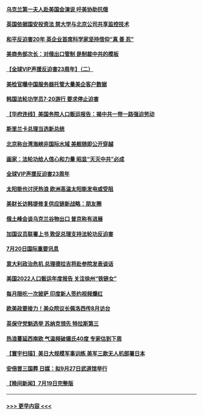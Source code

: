 #### [乌克兰第一夫人赴美国会演说 吁美协助抗俄](../pages/prog202/a103483808.md?t=07210851) 
#### [英国依据国安投资法 禁大学与北京公司共享监控技术](../pages/prog202/a103483693.md?t=07210851) 
#### [和平反迫害20年 英企业首席科学家坚持信仰“真 善 忍”](../pages/prog202/a103483726.md?t=07210851) 
#### [美商务部次长：对俄出口管制 是制裁中共的模板](../pages/prog202/a103483683.md?t=07210851) 
#### [【全球VIP声援反迫害23周年】（二）](../pages/prog202/a103483658.md?t=07210851) 
#### [美检官曝中国服务器托管大量美企客户数据](../pages/prog202/a103483540.md?t=07210851) 
#### [韩国法轮功学员7‧20游行 要求停止迫害](../pages/prog202/a103483640.md?t=07210851) 
#### [【华府连线】美国务院人口贩运报告：揭中共一带一路强迫劳动](../pages/prog202/a103483638.md?t=07210851) 
#### [斯里兰卡总理当选新总统](../pages/prog202/a103483452.md?t=07210851) 
#### [北京称台湾海峡非国际水域 美舰随即公开穿越](../pages/prog202/a103483432.md?t=07210851) 
#### [画家：法轮功给人信心和力量 昭显“天灭中共”必成](../pages/prog202/a103483437.md?t=07210851) 
#### [全球VIP声援反迫害23周年](../pages/prog202/a103483094.md?t=07210851) 
#### [太阳能也讨厌热浪 欧洲高温太阳能发电或受阻](../pages/prog202/a103483341.md?t=07210851) 
#### [美财长访韩提修复供应链新战略：朋友圈](../pages/prog202/a103483331.md?t=07210851) 
#### [俄土峰会谈乌克兰谷物出口 普京称有进展](../pages/prog202/a103483311.md?t=07210851) 
#### [加国议员联署上书 敦促总理支持法轮功反迫害](../pages/prog202/a103483309.md?t=07210851) 
#### [7月20日国际重要讯息](../pages/prog202/a103483307.md?t=07210851) 
#### [意大利政治危机 总理德拉吉将赴参院发表谈话](../pages/prog202/a103483250.md?t=07210851) 
#### [美国2022人口贩运年度报告 关注徐州“铁链女”](../pages/prog202/a103483242.md?t=07210851) 
#### [每月限吃一次披萨 印度新人签约视频爆红](../pages/prog202/a103482538.md?t=07210851) 
#### [欧美政要接力！美众院议长佩洛西传8月访台](../pages/prog202/a103483080.md?t=07210851) 
#### [英保守党魁选举 苏纳克领先 特拉斯第三](../pages/prog202/a103483076.md?t=07210851) 
#### [热浪蔓延西南欧 气温频破摄氏40度 专家估到下周](../pages/prog202/a103483169.md?t=07210851) 
#### [【寰宇扫描】美日大规模军事训练 美军三款无人机部署日本](../pages/prog202/a103483084.md?t=07210851) 
#### [安倍晋三国葬 日媒：拟9月27日武道馆举行](../pages/prog202/a103483133.md?t=07210851) 
#### [【晚间新闻】7月19日完整版](../pages/prog202/a103483058.md?t=07210851) 

----
#### [ >>> 更早内容 <<< ](../indexes/prog202-earlier.md)
